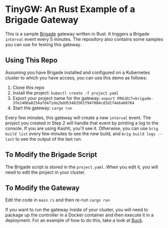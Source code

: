 # TinyGW: An Rust Example of a Brigade Gateway

This is a sample [Brigade](https://brigade.sh) gateway written in Rust. It triggers a Brigade `interval` event every 5 minutes. The repository also contains some samples you can use for testing this gateway.

## Using This Repo

Assuming you have Brigade installed and configured on a Kubernetes cluster to which you have access, you can use this demo as follows:

1. Clone this repo
2. Install the project: `kubectl create -f project.yaml`
3. Export your project name for the gateway: `export PROJECT=brigade-3fe1406a8254afd471de2bdd53483501f947004cd3d174e6a60764`
4. Start the gateway: `cargo run`

Every few minutes, this gateway will create a new `interval` event. The project you created in Step 2 will handle that event by printing a log to the console. If you are using Kashti, you'll see it. Otherwise, you can use `brig build list` every few minutes to see the new build, and `brig build logs --last` to see the output of the last run.

## To Modify the Brigade Script

The Brigade script is stored in the `project.yaml`. When you edit it, you will need to edit the project in your cluster.

## To Modify the Gateway

Edit the code in `main.rs` and then re-run `cargo run`

If you want to run the gateway inside of your cluster, you will need to package up the controller in a Docker container and then execute it in a deployment. For an example of how to do this, take a look at [Buck](https://github.com/brigadecore/buck).